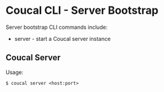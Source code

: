 # Coucal CLI - Server Bootstrap

Server bootstrap CLI commands include:

* server - start a Coucal server instance

## Coucal Server

Usage:

    $ coucal server <host:port>
